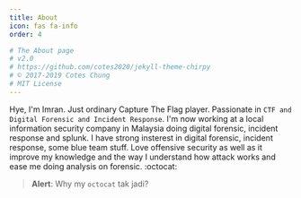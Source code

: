 ```yaml
---
title: About
icon: fas fa-info
order: 4

# The About page
# v2.0
# https://github.com/cotes2020/jekyll-theme-chirpy
# © 2017-2019 Cotes Chung
# MIT License
---
```


Hye, I'm Imran. Just ordinary Capture The Flag player. Passionate in `CTF and Digital Forensic and Incident Response`. I'm now working at a local information security company in Malaysia doing digital forensic, incident response and splunk. I have strong insterest in digital forensic, incident response, some blue team stuff. Love offensive security as well as it improve my knowledge and the way I understand how attack works and ease me doing analysis on forensic. :octocat:

> **Alert**: Why my `octocat` tak jadi?
